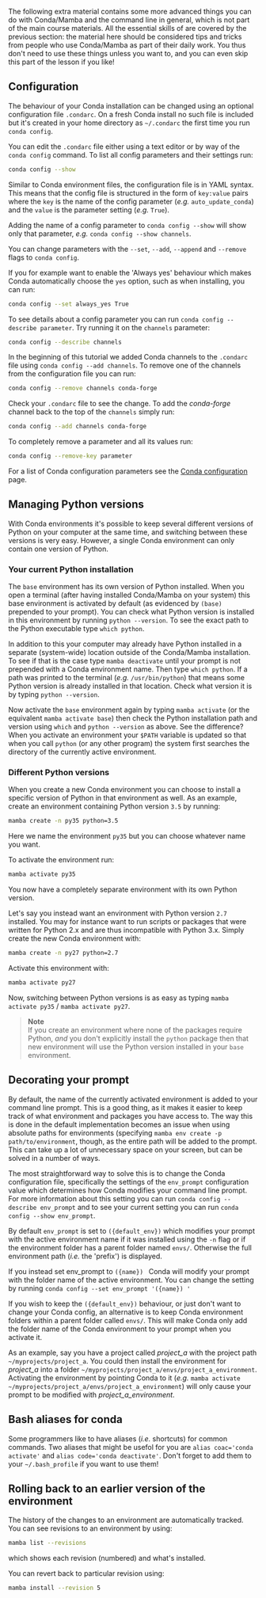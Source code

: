 The following extra material contains some more advanced things you can do with
Conda/Mamba and the command line in general, which is not part of the main 
course materials. All the essential skills of are covered by the previous
section: the material here should be considered tips and tricks from people who
use Conda/Mamba as part of their daily work. You thus don't need to use these 
things unless you want to, and you can even skip this part of the lesson if 
you like!

## Configuration

The behaviour of your Conda installation can be changed using an optional
configuration file `.condarc`. On a fresh Conda install no such file is
included but it's created in your home directory as `~/.condarc` the first time
you run `conda config`.

You can edit the `.condarc` file either using a text editor or by way of the
`conda config` command. To list all config parameters and their settings run:

```bash
conda config --show
```

Similar to Conda environment files, the configuration file is in YAML syntax.
This means that the config file is structured in the form of `key:value` pairs
where the `key` is the name of the config parameter (*e.g.* `auto_update_conda`)
and the `value` is the parameter setting (*e.g.* `True`).

Adding the name of a config parameter to `conda config --show` will show only
that parameter, *e.g.* `conda config --show channels`.

You can change parameters with the `--set`, `--add`, `--append` and `--remove`
flags to `conda config`.

If you for example want to enable the 'Always yes' behaviour which makes Conda
automatically choose the `yes` option, such as when installing, you can run:

```bash
conda config --set always_yes True
```

To see details about a config parameter you can run `conda config --describe
parameter`. Try running it on the `channels` parameter:

```bash
conda config --describe channels
```

In the beginning of this tutorial we added Conda channels to the `.condarc`
file using `conda config --add channels`. To remove one of the channels from
the configuration file you can run:

```bash
conda config --remove channels conda-forge
```

Check your `.condarc` file to see the change. To add the *conda-forge* channel
back to the top of the `channels` simply run:

```bash
conda config --add channels conda-forge
```

To completely remove a parameter and all its values run:

```bash
conda config --remove-key parameter
```

For a list of Conda configuration parameters see the
[Conda configuration](https://docs.conda.io/projects/conda/en/latest/configuration.html)
page.

## Managing Python versions

With Conda environments it's possible to keep several different versions of 
Python on your computer at the same time, and switching between these 
versions is very easy. However, a single Conda environment can only contain 
one version of Python.

### Your current Python installation

The `base` environment has its own version of Python installed.
When you open a terminal (after having installed Conda/Mamba on your system) 
this base environment is activated by default (as evidenced by `(base)` 
prepended to your prompt). You can check what Python version is installed in 
this environment by running `python --version`. To see the exact path to the 
Python executable type `which python`.

In addition to this your computer may already have Python installed in a
separate (system-wide) location outside of the Conda/Mamba installation. To 
see if that is the case type `mamba deactivate` until your prompt is not 
prepended with a Conda environment name. Then type `which python`. If a path 
was printed to the terminal (*e.g.* `/usr/bin/python`) that means some 
Python version is already installed in that location. Check what version it 
is by typing `python --version`.

Now activate the `base` environment again by typing `mamba activate` (or
the equivalent `mamba activate base`) then check the Python installation path
and version using `which` and `python --version` as above. See the difference?
When you activate an environment your `$PATH` variable is updated so that
when you call `python` (or any other program) the system first searches the
directory of the currently active environment.

### Different Python versions

When you create a new Conda environment you can choose to install a specific
version of Python in that environment as well. As an example, create an
environment containing Python version `3.5` by running:

```bash
mamba create -n py35 python=3.5
```

Here we name the environment `py35` but you can choose whatever name you want.

To activate the environment run:

```bash
mamba activate py35
```

You now have a completely separate environment with its own Python version.

Let's say you instead want an environment with Python version `2.7` installed.
You may for instance want to run scripts or packages that were written for
Python 2.x and are thus incompatible with Python 3.x. Simply create the new
Conda environment with:

```bash
mamba create -n py27 python=2.7
```

Activate this environment with:

```bash
mamba activate py27
```

Now, switching between Python versions is as easy as typing `mamba activate
py35` / `mamba activate py27`.

> **Note**<br>
> If you create an environment where none of the packages require Python,
> *and* you don't explicitly install the `python` package then that new
> environment will use the Python version installed in your `base` environment.

## Decorating your prompt

By default, the name of the currently activated environment is added to your 
command line prompt. This is a good thing, as it makes it easier to keep 
track of what environment and packages you have access to. The way this is
done in the default implementation becomes an issue when using absolute paths
for environments (specifying `mamba env create -p path/to/environment`,
though, as the entire path will be added to the prompt. This can take up a lot
of unnecessary space on your screen, but can be solved in a number of ways.

The most straightforward way to solve this is to change the Conda configuration
file, specifically the settings of the `env_prompt` configuration value which
determines how Conda modifies your command line prompt. For more information
about this setting you can run `conda config --describe env_prompt` and to see
your current setting you can run `conda config --show env_prompt`.

By default `env_prompt` is set to `({default_env})` which modifies your prompt
with the active environment name if it was installed using the `-n` flag or if
the environment folder has a parent folder named `envs/`. Otherwise the full
environment path (*i.e.* the 'prefix') is displayed.

If you instead set env_prompt to `({name}) ` Conda will modify your prompt with
the folder name of the active environment. You can change the setting by
running `conda config --set env_prompt '({name}) '`

If you wish to keep the `({default_env})` behaviour, or just don't want to
change your Conda config, an alternative is to keep Conda environment folders
within a parent folder called `envs/`. This will make Conda only add the folder
name of the Conda environment to your prompt when you activate it.

As an example, say you have a project called *project_a* with the project path
`~/myprojects/project_a`. You could then install the environment for *project_a*
into a folder `~/myprojects/project_a/envs/project_a_environment`. Activating
the environment by pointing Conda to it (*e.g.*
`mamba activate ~/myprojects/project_a/envs/project_a_environment`) will only
cause your prompt to be modified with *project_a_environment*.

## Bash aliases for conda

Some programmers like to have aliases (_i.e._ shortcuts) for common commands.
Two aliases that might be usefol for you are `alias coac='conda activate'` and
`alias code='conda deactivate'`. Don't forget to add them to your
`~/.bash_profile` if you want to use them!

## Rolling back to an earlier version of the environment

The history of the changes to an environment are automatically tracked. You can 
see revisions to an environment by using:

```bash
mamba list --revisions
```

which shows each revision (numbered) and what's installed.

You can revert back to particular revision using:

```bash
mamba install --revision 5
```
